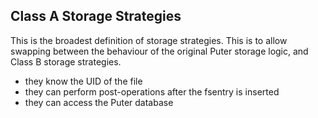 ## Class A Storage Strategies

This is the broadest definition of storage strategies.
This is to allow swapping between the behaviour of the original
Puter storage logic, and Class B storage strategies.

- they know the UID of the file
- they can perform post-operations after the fsentry is inserted
- they can access the Puter database
